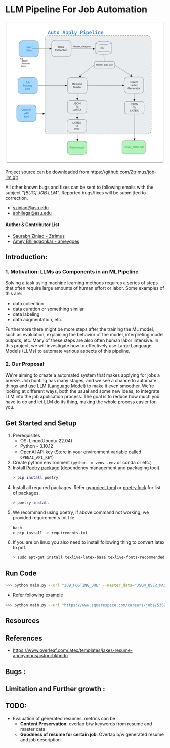 # LLM Pipeline For Job Automation

![Automatic ML Integration Pipeline](./JobLLM_Auto_Apply_Pipeline.png)

Project source can be downloaded from https://github.com/Ztrimus/job-llm.git

All other known bugs and fixes can be sent to following emails with the subject *"[BUG] JOB LLM"*. Reported bugs/fixes will be submitted to correction.
- szinjad@asu.edu
- abhilega@asu.edu

#### Author & Contributor List
- [Saurabh Zinjad - Ztrimus](https://linkedin.com/in/saurabhzinjad)
- [Amey Bhilegaonkar - ameygoes](https://www.linkedin.com/in/amey-bhilegaonkar/)


## Introduction:

### 1. Motivation: LLMs as Components in an ML Pipeline

Solving a task using machine learning methods requires a series of steps that often require large amounts of human effort or labor. Some examples of this are: 
- data collection
- data curation or something similar
- data labeling
- data augmentation, etc. 

Furthermore there might be more steps after the training the ML model, such as evaluation, explaining the behavior of the model,
interpreting model outputs, etc. Many of these steps are also often human labor intensive. In this project, we will investigate how to effectively use Large Language Models (LLMs) to automate various aspects of this pipeline.

### 2. Our Proposal
We're aiming to create a automated system that makes applying for jobs a breeze. Job hunting has many stages, and we see a chance to automate things and use LLM (Language Model) to make it even smoother. We're looking at different ways, both the usual and some new ideas, to integrate LLM into the job application process. The goal is to reduce how much you have to do and let LLM do its thing, making the whole process easier for you.

## Get Started and Setup
1. Prerequisites
    - OS: Linux(Ubuntu 22.04)
    - Python - 3.10.12
    - OpenAI API key (Store in your environment variable called `OPENAI_API_KEY`)
2. Create python environment (`python -m venv .env` or conda or etc.)
3. Install [Poetry package](https://python-poetry.org/docs/basic-usage/) (dependency management and packaging tool)
    ```bash
    > pip install poetry
    ```
4. Install all required packages. Refer [pyproject.toml](./pyproject.toml) or [poetry.lock](./poetry.lock) for list of packages.
    ```bash
    > poetry install
    ```
5. We recommand using poetry, if above command not working, we provided requirements.txt file.
    ```
    bash
    > pip install -r requirements.txt
    ```
5. If you are on linux you also need to install following thing to convert latex to pdf.
    ```bash
    > sudo apt-get install texlive-latex-base texlive-fonts-recommended texlive-fonts-extra
    ```
## Run Code
```bash
>>> python main.py --url "JOB_POSTING_URL" --master_data="JSON_USER_MASTER_DATA"
```
- Refer following example
```bash
>>> python main.py --url "https://www.squarespace.com/careers/jobs/5369485?ref=Simplify" --master_data="master_data/saurabh_profile.json"
```
## Resources 

## References
- https://www.overleaf.com/latex/templates/jakes-resume-anonymous/cstpnrbkhndn

## Bugs :

## Limitation and Further growth : 
## TODO:
- Evaluation of generated resumes: metrics can be
    - **Content Preservation**: overlap b/w keywords from resume and master data.
    - **Goodness of resume for certain job**: Overlap b/w generated resume and job description.
